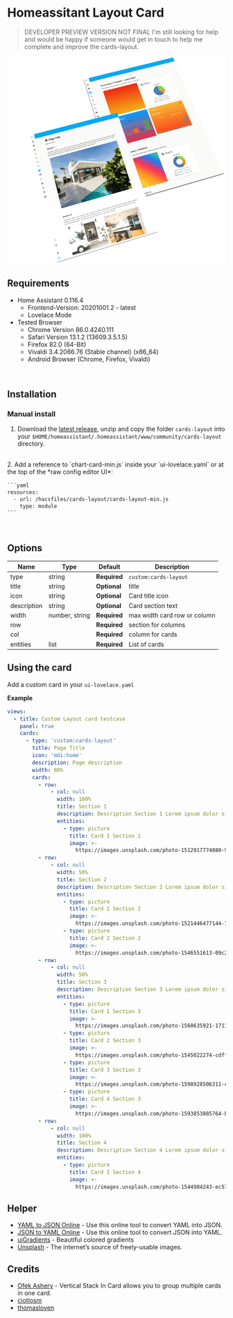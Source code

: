 # Homeassitant Layout Card

> DEVELOPER PREVIEW VERSION NOT FINAL
I'm still looking for help and would be happy if someone would get in touch to help me complete and improve the cards-layout.



![ha-layoutcard.png](docs/ha-layoutcard.png)





## Requirements

- Home Assistant 0.116.4
  - Frontend-Version: 20201001.2 - latest
  - Lovelace Mode
- Tested Browser
  - Chrome Version 86.0.4240.111 
  - Safari Version 13.1.2 (13609.3.5.1.5)
  - Firefox 82.0 (64-Bit)
  - Vivaldi 3.4.2066.76 (Stable channel) (x86_64)
  - Android Browser (Chrome, Firefox, Vivaldi)


<br>

## Installation

### Manual install

1. Download the [latest release](https://github.com/zibous/ha-layoutcard/releases), unzip and copy the folder `cards-layout` into your `$HOME/homeassistant/.homeassistant/www/community/cards-layout` directory.
<br />
2. Add a reference to `chart-card-min.js` inside your `ui-lovelace.yaml` or at the top of the *raw config editor UI*:

    ```yaml
    resources:
      - url: /hacsfiles/cards-layout/cards-layout-min.js
        type: module
    ```
<br>

## Options

| Name | Type | Default | Description
| ---- | ---- | ------- | -----------
| type | string | **Required** | `custom:cards-layout`
| title | string | **Optional** | title
| icon | string | **Optional** | Card title icon
| description | string | **Optional** | Card section text
| width | number, string | **Required** | max width card row or column
| row |  | **Required** | section for columns
| col |  | **Required** | column for cards
| entities | list | **Required** | List of cards


## Using the card
Add a custom card in your `ui-lovelace.yaml`

**Example**
```yaml
views:
  - title: Custom Layout card testcase
    panel: true
    cards:
      - type: 'custom:cards-layout'
        title: Page Title
        icon: 'mdi:home'
        description: Page description
        width: 80%
        cards:
          - row:
              - col: null
                width: 100%
                title: Section 1
                description: Description Section 1 Lorem ipsum dolor sit amet, consetetur sadipscing elitr, sed diam nonumy eirmod tempor invidunt ut labore et dolore magna aliquyam erat, sed diam voluptua. At vero eos et accusam et justo duo dolores et ea rebum. Stet clita kasd gubergren, no sea takimata sanctus est Lorem ipsum dolor sit amet.
                entities:
                  - type: picture
                    title: Card 1 Section 1
                    image: >-
                      https://images.unsplash.com/photo-1512917774080-9991f1c4c750?ixlib=rb-1.2.1&ixid=eyJhcHBfaWQiOjEyMDd9&auto=format&fit=crop&w=800&h=600&q=80
          - row:
              - col: null
                width: 50%
                title: Section 2
                description: Description Section 2 Lorem ipsum dolor sit amet, consetetur sadipscing elitr, sed diam nonumy eirmod tempor invidunt ut labore et dolore magna aliquyam erat, sed diam voluptua. At vero eos et accusam et justo duo dolores et ea rebum. Stet clita kasd gubergren, no sea takimata sanctus est Lorem ipsum dolor sit amet.
                entities:
                  - type: picture
                    title: Card 1 Section 2
                    image: >-
                      https://images.unsplash.com/photo-1521446477144-773b2dd9b1af?ixlib=rb-1.2.1&ixid=eyJhcHBfaWQiOjEyMDd9&auto=format&fit=crop&w=800&h=600&q=80
                  - type: picture
                    title: Card 2 Section 2
                    image: >-
                      https://images.unsplash.com/photo-1546551613-09c2f83e1ede?ixlib=rb-1.2.1&ixid=eyJhcHBfaWQiOjEyMDd9&auto=format&fit=crop&w=800&h=600&q=80
          - row:
              - col: null
                width: 50%
                title: Section 3
                description: Description Section 3 Lorem ipsum dolor sit amet, consetetur sadipscing elitr, sed diam nonumy eirmod tempor invidunt ut labore et dolore magna aliquyam erat, sed diam voluptua. At vero eos et accusam et justo duo dolores et ea rebum. Stet clita kasd gubergren, no sea takimata sanctus est Lorem ipsum dolor sit amet.
                entities:
                  - type: picture
                    title: Card 1 Section 3
                    image: >-
                      https://images.unsplash.com/photo-1560635921-171138a3955e?ixlib=rb-1.2.1&ixid=eyJhcHBfaWQiOjEyMDd9&auto=format&fit=crop&w=800&h=600&q=80
                  - type: picture
                    title: Card 2 Section 3
                    image: >-
                      https://images.unsplash.com/photo-1545022274-cdffe6d68075?ixlib=rb-1.2.1&ixid=eyJhcHBfaWQiOjEyMDd9&auto=format&fit=crop&w=800&h=600&q=80
                  - type: picture
                    title: Card 3 Section 3
                    image: >-
                      https://images.unsplash.com/photo-1598928506311-c55ded91a20c?ixlib=rb-1.2.1&auto=format&fit=crop&w=800&h=600&q=80                      
                  - type: picture
                    title: Card 4 Section 3
                    image: >-
                      https://images.unsplash.com/photo-1593853885764-b1174d704401?ixlib=rb-1.2.1&ixid=eyJhcHBfaWQiOjEyMDd9&auto=format&fit=crop&w=800&h=600&q=80      
          - row:
              - col: null
                width: 100%
                title: Section 4
                description: Description Section 4 Lorem ipsum dolor sit amet, consetetur sadipscing elitr, sed diam nonumy eirmod tempor invidunt ut labore et dolore magna aliquyam erat, sed diam voluptua. At vero eos et accusam et justo duo dolores et ea rebum. Stet clita kasd gubergren, no sea takimata sanctus est Lorem ipsum dolor sit amet.
                entities:
                  - type: picture
                    title: Card 1 Section 4
                    image: >-
                      https://images.unsplash.com/photo-1544984243-ec57ea16fe25?ixlib=rb-1.2.1&ixid=eyJhcHBfaWQiOjEyMDd9&auto=format&fit=crop&w=800&h=600&q=80


```


## Helper
- [YAML to JSON Online](https://www.convertjson.com/yaml-to-json.htm) - Use this online tool to convert YAML into JSON. 
- [JSON to YAML Online](https://www.convertjson.com/json-to-yaml.htm) - Use this online tool to convert JSON into YAML. 
- [uiGradients](https://uigradients.com/#ByDesign)  - Beautiful colored gradients
- [Unsplash](https://unsplash.com/) - The internet’s source of freely-usable images.


## Credits

- [Ofek Ashery](https://github.com/ofekashery/vertical-stack-in-card) - Vertical Stack In Card allows you to group multiple cards in one card.
- [ciotlosm](https://github.com/ciotlosm)
- [thomasloven](https://github.com/thomasloven)
